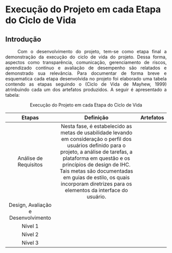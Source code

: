 # Execução do Projeto em cada Etapa do Ciclo de Vida

## Introdução
<p align="justify">&emsp;&emsp; Com o desenvolvimento do projeto, tem-se como etapa final a demonstração da execução do ciclo de vida do projeto. Dessa forma, aspectos como transparência, comunicação, gerenciamento de riscos, aprendizado contínuo e avaliação de desempenho são relatados e demonstrado sua relevância. Para documentar de forma breve e esquematica cada etapa desenvolvida no projeto foi elaborado uma tabela contendo as etapas seguindo o (Ciclo de Vida de Mayhew, 1999) atrinbuindo cada um dos artefatos produzidos. A seguir é apresentado a tabela: </p>

<center>
 Execução do Projeto em cada Etapa do Ciclo de Vida

| Etapas| Definição | Artefatos  |
| :-----: | :-----: | :-------: |
|Análise de Requisitos | Nesta fase, é estabelecido as metas de usabilidade levando em consideração o perfil dos usuários definido para o projeto, a análise de tarefas, a plataforma em questão e os princípios de design de IHC. Tais metas são documentadas em guias de estilo, os quais incorporam diretrizes para os elementos da interface do usuário. |  |
| Design, Avaliação e Desenvolvimento| | |
| Nível 1 |  | |
| Nível 2|  | |
|Nível 3 |  | |


</center>